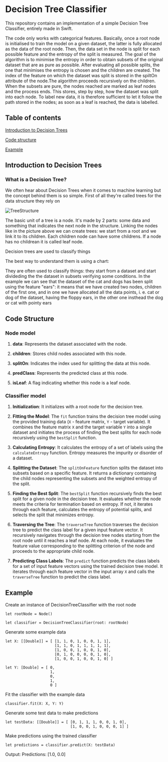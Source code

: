 # Decision Tree Classifier
This repository contains an implementation of a simple Decision Tree Classifier, entirely made in Swift.

The code only works with categorical features. Basically, once a root node is initialised to train the model on a given dataset, the latter is fully allocated as the data of the root node. Then, the data set in the node is split for each possible feature and the entropy of the split is measured. The goal of the algorithm is to minimise the entropy in order to obtain subsets of the original dataset that are as pure as possible. After evaluating all possible splits, the one that minimises the entropy is chosen and the children are created. The index of the feature on which the dataset was split is stored in the spiltOn attribute of the node.The algorithm proceeds recursively on the children. When the subsets are pure, the nodes reached are marked as leaf nodes and the process ends. This stores, step by step, how the dataset was split into each node. To label new data, it is therefore sufficient to let it follow the path stored in the nodes; as soon as a leaf is reached, the data is labelled.

## Table of contents
[Introduction to Decision Trees](#introduction-to-decision-trees)

[Code structure](#code-structure)

[Example](#example)

## Introduction to Decision Trees
### What is a Decision Tree?

We often hear about Decision Trees when it comes to machine learning but the concept behind them is so simple. First of all they're called trees for the data structure they rely on

![TreeStructure](https://github.com/lezippo/decisionTreeClassifier/assets/148436988/425fb5b3-1024-4723-a3f8-2950ee6a5844)

The basic unit of a tree is a node. It's made by 2 parts: some data and something that indicates the next node in the structure. 
Linking the nodes like in the picture above we can create trees: we start from a root and we link it to its children. Each children node can have some childrens. If a node has no childrean it is called leaf node.

Decision trees are used to classify things

The best way to understand them is using a chart:



They are often used to classify things: they start from a dataset and start divideding the the dataset in subsets verifying some conditions. In the example we can see that the dataset of the cat and dogs has been split using the feature "ears": it means that we have created two nodes, children of the first one, and in one we have allocated all the data points, i. e. cat or dog of the dataset, having the floppy ears, in the other one insthead the dog or cat with pointy ears

## Code Structure

### Node model

1. **data**: Represents the dataset associated with the node.

2. **children**: Stores child nodes associated with this node.

3. **splitOn**: Indicates the index used for splitting the data at this node.

4. **predClass**: Represents the predicted class at this node.

5. **isLeaf**: A flag indicating whether this node is a leaf node.

### Classifier model
1. **Initialization**: It initializes with a root node for the decision tree.

2. **Fitting the Model**: The `fit` function trains the decision tree model using the provided training data (`X` - feature matrix, `Y` - target variable). It combines the feature matrix `X` and the target variable `Y` into a single dataset and initiates the process of finding the best splits for each node recursively using the `bestSplit` function.

3. **Calculating Entropy**: It calculates the entropy of a set of labels using the `calculateEntropy` function. Entropy measures the impurity or disorder of a dataset.

4. **Splitting the Dataset**: The `splitOnFeature` function splits the dataset into subsets based on a specific feature. It returns a dictionary containing the child nodes representing the subsets and the weighted entropy of the split.

5. **Finding the Best Split**: The `bestSplit` function recursively finds the best split for a given node in the decision tree. It evaluates whether the node meets the criteria for termination based on entropy. If not, it iterates through each feature, calculates the entropy of potential splits, and selects the split that minimizes entropy.

6. **Traversing the Tree**: The `traverseTree` function traverses the decision tree to predict the class label for a given input feature vector. It recursively navigates through the decision tree nodes starting from the root node until it reaches a leaf node. At each node, it evaluates the feature value corresponding to the splitting criterion of the node and proceeds to the appropriate child node.

7. **Predicting Class Labels**: The `predict` function predicts the class labels for a set of input feature vectors using the trained decision tree model. It iterates through each feature vector in the input array `X` and calls the `traverseTree` function to predict the class label.

## Example


Create an instance of DecisionTreeClassifier with the root node
```
let rootNode = Node()

let classifier = DecisionTreeClassifier(root: rootNode)
```   
Generate some example data

```
let X: [[Double]] = [ [1, 1, 0, 1, 0, 0, 1, 1],
                      [1, 1, 0, 1, 1, 1, 1, 1],
                      [1, 0, 0, 1, 0, 0, 1, 0],
                      [0, 1, 0, 0, 0, 0, 1, 0],
                      [1, 0, 0, 1, 0, 0, 1, 0] ]

let Y: [Double] = [ 0,
                    1,
                    0,
                    1,
                    0 ]
```

Fit the classifier with the example data
```
classifier.fit(X: X, Y: Y)
```
   
Generate some test data to make predictions

```
let testData: [[Double]] = [ [0, 1, 1, 1, 0, 0, 1, 0],
                             [1, 0, 0, 1, 0, 0, 0, 1] ]
```
Make predictions using the trained classifier
```
let predictions = classifier.predict(X: testData)
```

Output: Predictions: [1.0, 0.0]


